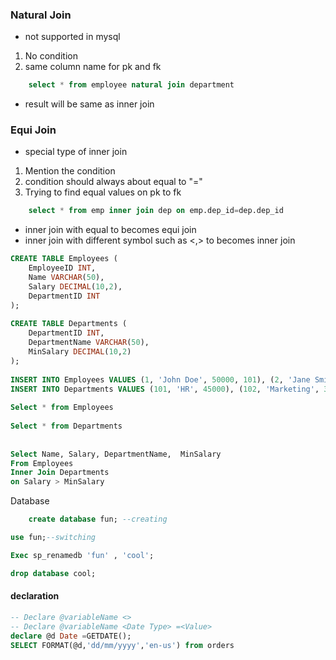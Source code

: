 ### Natural Join
- not supported in mysql
1. No condition
2. same column name for pk and fk
```sql
    select * from employee natural join department
```
- result will be same as inner join

### Equi Join
- special type of inner join
1. Mention the condition
2. condition should always about equal to "="
3. Trying to find equal values on pk to fk
``` sql
    select * from emp inner join dep on emp.dep_id=dep.dep_id
```
- inner join with equal to becomes equi join
- inner join with different symbol such as <,> to becomes inner join
```sql
CREATE TABLE Employees (
    EmployeeID INT,
    Name VARCHAR(50),
    Salary DECIMAL(10,2),
    DepartmentID INT
);
 
CREATE TABLE Departments (
    DepartmentID INT,
    DepartmentName VARCHAR(50),
    MinSalary DECIMAL(10,2)
);
 
INSERT INTO Employees VALUES (1, 'John Doe', 50000, 101), (2, 'Jane Smith', 40000, 102);
INSERT INTO Departments VALUES (101, 'HR', 45000), (102, 'Marketing', 35000);
 
Select * from Employees
 
Select * from Departments
 
 
Select Name, Salary, DepartmentName,  MinSalary
From Employees
Inner Join Departments 
on Salary > MinSalary
```

Database
```sql
    create database fun; --creating
```
```sql
use fun;--switching
```
```sql
Exec sp_renamedb 'fun' , 'cool';
```
```sql
drop database cool;
```
#### declaration
```sql
-- Declare @variableName <>
-- Declare @variableName <Date Type> =<Value>
declare @d Date =GETDATE();
SELECT FORMAT(@d,'dd/mm/yyyy','en-us') from orders
```